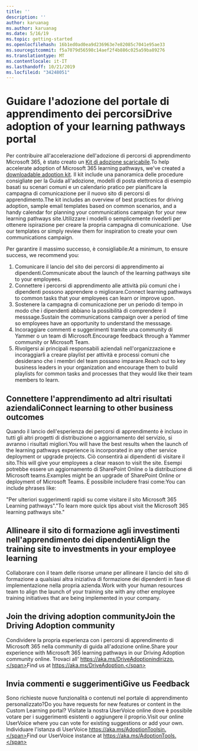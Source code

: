 ```yaml
---
title: ''
description: ''
author: karuanag
ms.author: karuanag
ms.date: 5/16/19
ms.topic: getting-started
ms.openlocfilehash: 16b1ed0ad0ea9d236963e7e82085c7041e95ae33
ms.sourcegitcommit: f5a7079d56598c14aef2f4b886c025a59ba89276
ms.translationtype: MT
ms.contentlocale: it-IT
ms.lasthandoff: 10/21/2019
ms.locfileid: "34248051"
---
```

# <a name="drive-adoption-of-your-learning-pathways-portal"></a><span data-ttu-id="c52cd-101">Guidare l'adozione del portale di apprendimento dei percorsi</span><span class="sxs-lookup"><span data-stu-id="c52cd-101">Drive adoption of your learning pathways portal</span></span>

<span data-ttu-id="c52cd-102">Per contribuire all'accelerazione dell'adozione di percorsi di apprendimento Microsoft 365, è stato creato un [Kit di adozione scaricabile](https://teamworktools.azurewebsites.net/m365lp/m365lpadoptionkit.zip).</span><span class="sxs-lookup"><span data-stu-id="c52cd-102">To help accelerate adoption of Microsoft 365 learning pathways, we've created a [downloadable adoption kit](https://teamworktools.azurewebsites.net/m365lp/m365lpadoptionkit.zip).</span></span> <span data-ttu-id="c52cd-103">Il kit include una panoramica delle procedure consigliate per la Guida all'adozione, modelli di posta elettronica di esempio basati su scenari comuni e un calendario pratico per pianificare la campagna di comunicazione per il nuovo sito di percorsi di apprendimento.</span><span class="sxs-lookup"><span data-stu-id="c52cd-103">The kit includes an overview of best practices for driving adoption, sample email templates based on common scenarios, and a handy calendar for planning your communications campaign for your new learning pathways site.</span></span><span data-ttu-id="c52cd-104">Utilizzare i modelli o semplicemente rivederli per ottenere ispirazione per creare la propria campagna di comunicazione.</span><span class="sxs-lookup"><span data-stu-id="c52cd-104">  Use our templates or simply review them for inspiration to create your own communications campaign.</span></span>  

<span data-ttu-id="c52cd-105">Per garantire il massimo successo, è consigliabile:</span><span class="sxs-lookup"><span data-stu-id="c52cd-105">At a minimum, to ensure success, we recommend you:</span></span>

1. <span data-ttu-id="c52cd-106">Comunicare il lancio del sito dei percorsi di apprendimento ai dipendenti.</span><span class="sxs-lookup"><span data-stu-id="c52cd-106">Communicate about the launch of the learning pathways site to your employees.</span></span>  
2. <span data-ttu-id="c52cd-107">Connettere i percorsi di apprendimento alle attività più comuni che i dipendenti possono apprendere o migliorare.</span><span class="sxs-lookup"><span data-stu-id="c52cd-107">Connect learning pathways to common tasks that your employees can learn or improve upon.</span></span>
3. <span data-ttu-id="c52cd-108">Sostenere la campagna di comunicazione per un periodo di tempo in modo che i dipendenti abbiano la possibilità di comprendere il messsage.</span><span class="sxs-lookup"><span data-stu-id="c52cd-108">Sustain the communications campaign over a period of time so employees have an opportunity to understand the messsage.</span></span>
4. <span data-ttu-id="c52cd-109">Incoraggiare commenti e suggerimenti tramite una community di Yammer o un team di Microsoft.</span><span class="sxs-lookup"><span data-stu-id="c52cd-109">Encourage feedback through a Yammer community or Microsoft Team.</span></span> 
5. <span data-ttu-id="c52cd-110">Rivolgersi ai principali responsabili aziendali nell'organizzazione e incoraggiarli a creare playlist per attività e processi comuni che desiderano che i membri del team possano imparare.</span><span class="sxs-lookup"><span data-stu-id="c52cd-110">Reach out to key business leaders in your organization and encourage them to build playlists for common tasks and processes that they would like their team members to learn.</span></span>  

## <a name="connect-learning-to-other-business-outcomes"></a><span data-ttu-id="c52cd-111">Connettere l'apprendimento ad altri risultati aziendali</span><span class="sxs-lookup"><span data-stu-id="c52cd-111">Connect learning to other business outcomes</span></span>
<span data-ttu-id="c52cd-112">Quando il lancio dell'esperienza dei percorsi di apprendimento è incluso in tutti gli altri progetti di distribuzione o aggiornamento del servizio, si avranno i risultati migliori.</span><span class="sxs-lookup"><span data-stu-id="c52cd-112">You will have the best results when the launch of the learning pathways experience is incorporated in any other service deployment or upgrade projects.</span></span>  <span data-ttu-id="c52cd-113">Ciò consentirà ai dipendenti di visitare il sito.</span><span class="sxs-lookup"><span data-stu-id="c52cd-113">This will give your employees a clear reason to visit the site.</span></span>  <span data-ttu-id="c52cd-114">Esempi potrebbe essere un aggiornamento di SharePoint Online o la distribuzione di Microsoft teams.</span><span class="sxs-lookup"><span data-stu-id="c52cd-114">Examples might be an upgrade of SharePoint Online or deployment of Microsoft Teams.</span></span>  <span data-ttu-id="c52cd-115">È possibile includere frasi come:</span><span class="sxs-lookup"><span data-stu-id="c52cd-115">You can include phrases like:</span></span>

<span data-ttu-id="c52cd-116">"Per ulteriori suggerimenti rapidi su <Insert service name here> come visitare il sito Microsoft 365 Learning pathways".</span><span class="sxs-lookup"><span data-stu-id="c52cd-116">"To learn more quick tips about <Insert service name here> visit the Microsoft 365 learning pathways site."</span></span> 

## <a name="align-the-training-site-to-investments-in-your-employee-learning"></a><span data-ttu-id="c52cd-117">Allineare il sito di formazione agli investimenti nell'apprendimento dei dipendenti</span><span class="sxs-lookup"><span data-stu-id="c52cd-117">Align the training site to investments in your employee learning</span></span> 

<span data-ttu-id="c52cd-118">Collaborare con il team delle risorse umane per allineare il lancio del sito di formazione a qualsiasi altra iniziativa di formazione dei dipendenti in fase di implementazione nella propria azienda.</span><span class="sxs-lookup"><span data-stu-id="c52cd-118">Work with your human resources team to align the launch of your training site with any other employee training initiatives that are being implemented in your company.</span></span> 

## <a name="join-the-driving-adoption-community"></a><span data-ttu-id="c52cd-119">Join the driving adoption community</span><span class="sxs-lookup"><span data-stu-id="c52cd-119">Join the Driving Adoption community</span></span>

<span data-ttu-id="c52cd-120">Condividere la propria esperienza con i percorsi di apprendimento di Microsoft 365 nella community di guida all'adozione online.</span><span class="sxs-lookup"><span data-stu-id="c52cd-120">Share your experience with Microsoft 365 learning pathways in our Driving Adoption community online.</span></span>  <span data-ttu-id="c52cd-121">Trovaci all' https://aka.ms/DriveAdoptionindirizzo.</span><span class="sxs-lookup"><span data-stu-id="c52cd-121">Find us at https://aka.ms/DriveAdoption.</span></span>

## <a name="give-us-feedback"></a><span data-ttu-id="c52cd-122">Invia commenti e suggerimenti</span><span class="sxs-lookup"><span data-stu-id="c52cd-122">Give us Feedback</span></span>

<span data-ttu-id="c52cd-123">Sono richieste nuove funzionalità o contenuti nel portale di apprendimento personalizzato?</span><span class="sxs-lookup"><span data-stu-id="c52cd-123">Do you have requests for new features or content in the Custom Learning portal?</span></span>  <span data-ttu-id="c52cd-124">Visitate la nostra UserVoice online dove è possibile votare per i suggerimenti esistenti o aggiungere il proprio.</span><span class="sxs-lookup"><span data-stu-id="c52cd-124">Visit our online UserVoice where you can vote for existing suggestions or add your own.</span></span>  <span data-ttu-id="c52cd-125">Individuare l'istanza di UserVoice https://aka.ms/AdoptionToolsin.</span><span class="sxs-lookup"><span data-stu-id="c52cd-125">Find our UserVoice instance at https://aka.ms/AdoptionTools.</span></span>
